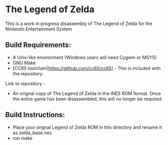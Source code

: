 # The Legend of Zelda

This is a work in progress disassembly of The Legend of Zelda for the Nintendo Entertainment System

## Build Requirements:
* A Unix-like environment (Windows users will need Cygwin or MSYS)
* GNU Make
* [CC65 toolchain|https://github.com/cc65/cc65] - This is included with the repository.

Link to repository - 
* An orignal copy of The Legend of Zelda in the iNES ROM format. Once the entire game has been disassembled, this will no longer be required.

## Build Instructions:
* Place your orignal Legend of Zelda ROM in this directory and rename it as zelda_base.nes
* run make
